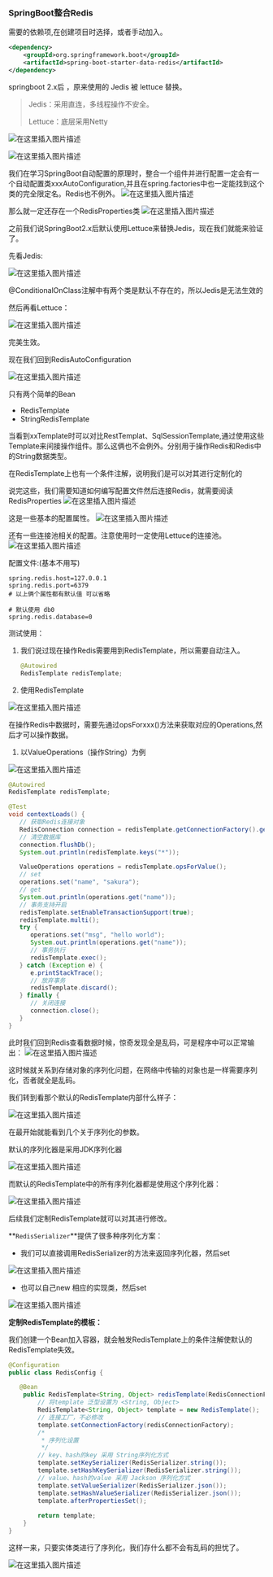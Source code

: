 ### SpringBoot整合Redis

需要的依赖项,在创建项目时选择，或者手动加入。

```xml
<dependency>
    <groupId>org.springframework.boot</groupId>
    <artifactId>spring-boot-starter-data-redis</artifactId>
</dependency>
```

springboot 2.x后 ，原来使用的 Jedis 被 lettuce 替换。

> Jedis：采用直连，多线程操作不安全。
>
> Lettuce：底层采用Netty

![在这里插入图片描述](./assets/07.SpringBoot整合Redis/1d946c48782e0fa7b1d3e034051b0800-1744030244434-229.png)

![在这里插入图片描述](./assets/07.SpringBoot整合Redis/e00f5146f831f5dfb394ed3cc3d02607-1744030244434-231.png)

我们在学习SpringBoot自动配置的原理时，整合一个组件并进行配置一定会有一个自动配置类xxxAutoConfiguration,并且在spring.factories中也一定能找到这个类的完全限定名。Redis也不例外。
![在这里插入图片描述](./assets/07.SpringBoot整合Redis/80256eb9c57eada23000bed23010cb8d-1744030244434-233.png)

那么就一定还存在一个RedisProperties类
![在这里插入图片描述](./assets/07.SpringBoot整合Redis/9237e6e4942837df07493c44a4c64f8e-1744030244434-235.png)

之前我们说SpringBoot2.x后默认使用Lettuce来替换Jedis，现在我们就能来验证了。

先看Jedis:

![在这里插入图片描述](./assets/07.SpringBoot整合Redis/f3e346f980f06dbe0069a8036aaa501a-1744030244434-237.png)

@ConditionalOnClass注解中有两个类是默认不存在的，所以Jedis是无法生效的

然后再看Lettuce：

![在这里插入图片描述](./assets/07.SpringBoot整合Redis/d1cdae0328d65ae3cde06f987d69c2a9-1744030244434-239.png)

完美生效。

现在我们回到RedisAutoConfiguration

![在这里插入图片描述](./assets/07.SpringBoot整合Redis/4d1e3a9f57fbaa3b19f7b791098d124c-1744030244434-241.png)

只有两个简单的Bean

- RedisTemplate
- StringRedisTemplate

当看到xxTemplate时可以对比RestTemplat、SqlSessionTemplate,通过使用这些Template来间接操作组件。那么这俩也不会例外。分别用于操作Redis和Redis中的String数据类型。

在RedisTemplate上也有一个条件注解，说明我们是可以对其进行定制化的

说完这些，我们需要知道如何编写配置文件然后连接Redis，就需要阅读RedisProperties
![在这里插入图片描述](./assets/07.SpringBoot整合Redis/217fd937334dfd6f81d875bf28dcf818-1744030244434-243.png)

这是一些基本的配置属性。
![在这里插入图片描述](./assets/07.SpringBoot整合Redis/64d7363834ce49dd555d7225c83ac7a3-1744030244434-245.png)

还有一些连接池相关的配置。注意使用时一定使用Lettuce的连接池。
![在这里插入图片描述](./assets/07.SpringBoot整合Redis/d3e502fdb192a233b4cbda73af2f5803-1744030244434-247.png)

配置文件:(基本不用写)

```properties
spring.redis.host=127.0.0.1
spring.redis.port=6379
# 以上俩个属性都有默认值 可以省略

# 默认使用 db0
spring.redis.database=0
```

测试使用：

1. 我们说过现在操作Redis需要用到RedisTemplate，所以需要自动注入。

   ```java
   @Autowired
   RedisTemplate redisTemplate;
   ```

2. 使用RedisTemplate

![在这里插入图片描述](./assets/07.SpringBoot整合Redis/83367f2d69c09e3142d0e890438cd728-1744030244434-249.png)

在操作Redis中数据时，需要先通过opsForxxx()方法来获取对应的Operations,然后才可以操作数据。

1. 以ValueOperations（操作String）为例

![在这里插入图片描述](./assets/07.SpringBoot整合Redis/7c140056115cc72546def0f323c5b627-1744030244435-251.png)

```java
@Autowired
RedisTemplate redisTemplate;

@Test
void contextLoads() {
   // 获取Redis连接对象
   RedisConnection connection = redisTemplate.getConnectionFactory().getConnection();
   // 清空数据库
   connection.flushDb();
   System.out.println(redisTemplate.keys("*"));

   ValueOperations operations = redisTemplate.opsForValue();
   // set
   operations.set("name", "sakura");
   // get
   System.out.println(operations.get("name"));
   // 事务支持开启
   redisTemplate.setEnableTransactionSupport(true);
   redisTemplate.multi();
   try {
      operations.set("msg", "hello world");
      System.out.println(operations.get("name"));
      // 事务执行
      redisTemplate.exec();
   } catch (Exception e) {
      e.printStackTrace();
      // 放弃事务
      redisTemplate.discard();
   } finally {
      // 关闭连接
      connection.close();
   }
}
```

此时我们回到Redis查看数据时候，惊奇发现全是乱码，可是程序中可以正常输出：
![在这里插入图片描述](./assets/07.SpringBoot整合Redis/2b1e27775d13a5de9671463e73ca83dc-1744030244435-253.png)

这时候就关系到存储对象的序列化问题，在网络中传输的对象也是一样需要序列化，否者就全是乱码。

我们转到看那个默认的RedisTemplate内部什么样子：

![在这里插入图片描述](./assets/07.SpringBoot整合Redis/5059b62bd2c3477fe621109e2af94fa1-1744030244435-255.png)

在最开始就能看到几个关于序列化的参数。

默认的序列化器是采用JDK序列化器

![在这里插入图片描述](./assets/07.SpringBoot整合Redis/a39974a7181a5d2f471c0d8f9be1f2fd-1744030244435-257.png)

而默认的RedisTemplate中的所有序列化器都是使用这个序列化器：

![在这里插入图片描述](./assets/07.SpringBoot整合Redis/db44e5b401a5266fc204000564636fc7-1744030244435-259.png)

后续我们定制RedisTemplate就可以对其进行修改。

**`RedisSerializer`**提供了很多种序列化方案：

- 我们可以直接调用RedisSerializer的方法来返回序列化器，然后set

![在这里插入图片描述](./assets/07.SpringBoot整合Redis/48d201b14c6622d2e887ff8f7a1c47f7-1744030244435-261.png)

- 也可以自己new 相应的实现类，然后set

![在这里插入图片描述](./assets/07.SpringBoot整合Redis/0903cd9f1c5bf1f81d4766a54a863639-1744030244435-263.png)

**定制RedisTemplate的模板：**

我们创建一个Bean加入容器，就会触发RedisTemplate上的条件注解使默认的RedisTemplate失效。

```java
@Configuration
public class RedisConfig {

   @Bean
    public RedisTemplate<String, Object> redisTemplate(RedisConnectionFactory redisConnectionFactory) throws UnknownHostException {
        // 将template 泛型设置为 <String, Object>
        RedisTemplate<String, Object> template = new RedisTemplate();
        // 连接工厂，不必修改
        template.setConnectionFactory(redisConnectionFactory);
        /*
         * 序列化设置
         */
        // key、hash的key 采用 String序列化方式
        template.setKeySerializer(RedisSerializer.string());
        template.setHashKeySerializer(RedisSerializer.string());
        // value、hash的value 采用 Jackson 序列化方式
        template.setValueSerializer(RedisSerializer.json());
        template.setHashValueSerializer(RedisSerializer.json());
        template.afterPropertiesSet();
        
        return template;
    }
}
```

这样一来，只要实体类进行了序列化，我们存什么都不会有乱码的担忧了。

![在这里插入图片描述](./assets/07.SpringBoot整合Redis/621d040bbd03d9f04e034d7cb1dc9569-1744030244435-265.png)

